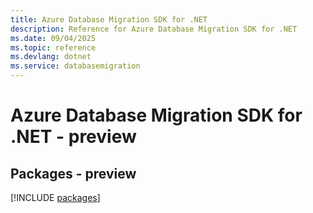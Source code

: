 ```yaml
---
title: Azure Database Migration SDK for .NET
description: Reference for Azure Database Migration SDK for .NET
ms.date: 09/04/2025
ms.topic: reference
ms.devlang: dotnet
ms.service: databasemigration
---
```

# Azure Database Migration SDK for .NET - preview
## Packages - preview
[!INCLUDE [packages](database-migration-index.md)]